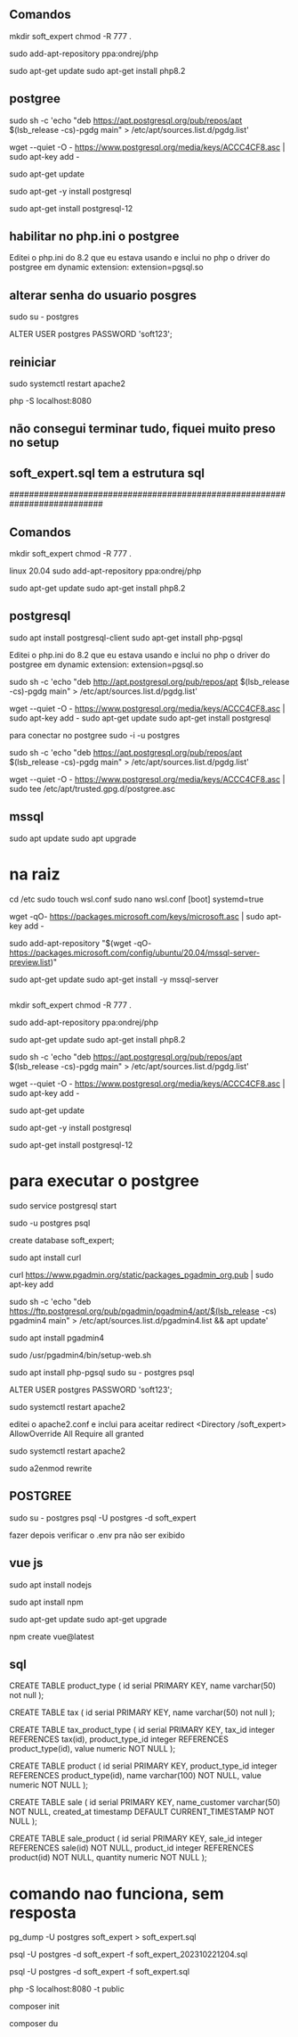 
## Comandos

mkdir soft_expert
chmod -R 777 .

sudo add-apt-repository ppa:ondrej/php

sudo apt-get update
sudo apt-get install php8.2
## postgree
sudo sh -c 'echo "deb https://apt.postgresql.org/pub/repos/apt $(lsb_release -cs)-pgdg main" > /etc/apt/sources.list.d/pgdg.list'

wget --quiet -O - https://www.postgresql.org/media/keys/ACCC4CF8.asc | sudo apt-key add -

sudo apt-get update

sudo apt-get -y install postgresql

sudo apt-get install postgresql-12

## habilitar no php.ini o postgree
Editei o php.ini do 8.2 que eu estava usando e inclui no php o driver do postgree em dynamic extension:
extension=pgsql.so


## alterar senha do usuario posgres
sudo su - postgres

ALTER USER postgres PASSWORD 'soft123';

## reiniciar
sudo systemctl restart apache2

php -S localhost:8080

## não consegui terminar tudo, fiquei muito preso no setup

## soft_expert.sql tem a estrutura sql 









###########################################################################











## Comandos

mkdir soft_expert
chmod -R 777 .

linux 20.04
sudo add-apt-repository ppa:ondrej/php

sudo apt-get update
sudo apt-get install php8.2

## postgresql

sudo apt install postgresql-client
sudo apt-get install php-pgsql
 
Editei o php.ini do 8.2 que eu estava usando e inclui no php o driver do postgree em dynamic extension:
extension=pgsql.so

sudo sh -c 'echo "deb http://apt.postgresql.org/pub/repos/apt $(lsb_release -cs)-pgdg main" > /etc/apt/sources.list.d/pgdg.list'

wget --quiet -O - https://www.postgresql.org/media/keys/ACCC4CF8.asc | sudo apt-key add -
sudo apt-get update
sudo apt-get install postgresql

para conectar no postgree
sudo -i -u postgres 

sudo sh -c 'echo "deb https://apt.postgresql.org/pub/repos/apt $(lsb_release -cs)-pgdg main" > /etc/apt/sources.list.d/pgdg.list'


wget --quiet -O - https://www.postgresql.org/media/keys/ACCC4CF8.asc | sudo tee /etc/apt/trusted.gpg.d/postgree.asc

## mssql

sudo apt update
sudo apt upgrade

# na raiz
cd /etc
sudo touch wsl.conf
sudo nano wsl.conf
    [boot]
    systemd=true


wget -qO- https://packages.microsoft.com/keys/microsoft.asc | sudo apt-key add -

sudo add-apt-repository "$(wget -qO- https://packages.microsoft.com/config/ubuntu/20.04/mssql-server-preview.list)"


sudo apt-get update
sudo apt-get install -y mssql-server


## 

mkdir soft_expert
chmod -R 777 .

sudo add-apt-repository ppa:ondrej/php

sudo apt-get update
sudo apt-get install php8.2

sudo sh -c 'echo "deb https://apt.postgresql.org/pub/repos/apt $(lsb_release -cs)-pgdg main" > /etc/apt/sources.list.d/pgdg.list'


wget --quiet -O - https://www.postgresql.org/media/keys/ACCC4CF8.asc | sudo apt-key add -


sudo apt-get update

sudo apt-get -y install postgresql

sudo apt-get install postgresql-12

# para executar o postgree
sudo service postgresql start

sudo -u postgres psql

create database soft_expert;

<!--
## pgdmin

#
# Setup the repository
#

# Install the public key for the repository (if not done previously):
curl -fsS https://www.pgadmin.org/static/packages_pgadmin_org.pub | sudo gpg --dearmor -o /usr/share/keyrings/packages-pgadmin-org.gpg

# Create the repository configuration file:
sudo sh -c 'echo "deb [signed-by=/usr/share/keyrings/packages-pgadmin-org.gpg] https://ftp.postgresql.org/pub/pgadmin/pgadmin4/apt/$(lsb_release -cs) pgadmin4 main" > /etc/apt/sources.list.d/pgadmin4.list && apt update'


#
# Install pgAdmin 4
#
 
# Install for both desktop and web modes:
sudo apt install pgadmin4

# Install for desktop mode only:
sudo apt install pgadmin4-desktop

# Install for web mode only: 
sudo apt install pgadmin4-web 

# Configure the webserver, if you installed pgadmin4-web:
sudo /usr/pgadmin4/bin/setup-web.sh -->

<!-- ## pgadmin 3
sudo apt-get update
sudo apt-get install pgadmin3
```

5. Aguarde o processo de instalação ser concluído.

6. Após a instalação, execute novamente o comando `pgadmin3` para verificar se o programa foi instalado corretamente.

Caso você queira instalar a última versão do PGAdmin 4, você pode baixar o instalador no site oficial do PostgreSQL (https://www.postgresql.org/ftp/pgadmin/pgadmin4/v5.2/pip/) e seguir as instruções para fazer a instalação.
 -->

sudo apt install curl

curl https://www.pgadmin.org/static/packages_pgadmin_org.pub | sudo apt-key add

sudo sh -c 'echo "deb https://ftp.postgresql.org/pub/pgadmin/pgadmin4/apt/$(lsb_release -cs) pgadmin4 main" > /etc/apt/sources.list.d/pgadmin4.list && apt update'

sudo apt install pgadmin4

sudo /usr/pgadmin4/bin/setup-web.sh


sudo apt install php-pgsql
sudo su - postgres
psql

ALTER USER postgres PASSWORD 'soft123';

sudo systemctl restart apache2



editei o apache2.conf e inclui para aceitar redirect 
<Directory /soft_expert>
    AllowOverride All
    Require all granted
</Directory>



sudo systemctl restart apache2


sudo a2enmod rewrite


## POSTGREE
sudo su - postgres
psql -U postgres -d soft_expert


fazer depois verificar o .env pra não ser exibido



## vue js

sudo apt install nodejs

sudo apt install npm


sudo apt-get update 
sudo apt-get upgrade

npm create vue@latest
 

## sql
CREATE TABLE product_type (
    id serial PRIMARY KEY,
    name varchar(50) not null
);

CREATE TABLE tax (
    id serial PRIMARY KEY,
    name varchar(50) not null
);

CREATE TABLE tax_product_type (
    id serial PRIMARY KEY,
    tax_id integer REFERENCES tax(id),
    product_type_id integer REFERENCES product_type(id),
    value numeric NOT NULL
);


CREATE TABLE product (
    id serial PRIMARY KEY,
    product_type_id integer REFERENCES product_type(id),
    name varchar(100) NOT NULL,
    value numeric NOT NULL
);
 

CREATE TABLE sale (
    id serial PRIMARY KEY,
    name_customer varchar(50) NOT NULL,
    created_at timestamp DEFAULT CURRENT_TIMESTAMP NOT NULL
);

CREATE TABLE sale_product (
    id serial PRIMARY KEY,
    sale_id integer REFERENCES sale(id) NOT NULL,
    product_id integer REFERENCES product(id) NOT NULL,
    quantity numeric NOT NULL
);

# comando nao funciona, sem resposta
pg_dump -U postgres soft_expert > soft_expert.sql

psql -U postgres -d soft_expert -f soft_expert_202310221204.sql

psql -U postgres -d soft_expert -f soft_expert.sql


php -S localhost:8080 -t public

composer init

composer du